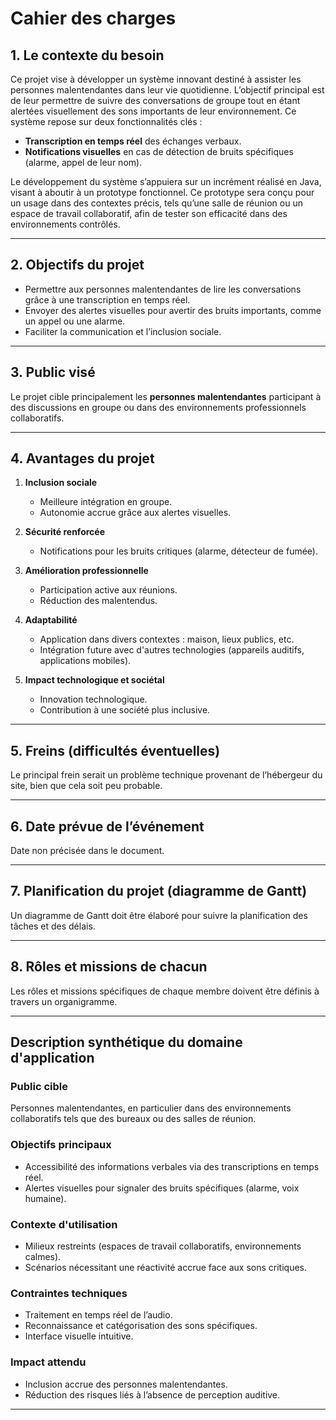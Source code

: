# Cahier des charges

## 1. Le contexte du besoin

Ce projet vise à développer un système innovant destiné à assister les personnes malentendantes dans leur vie quotidienne. L’objectif principal est de leur permettre de suivre des conversations de groupe tout en étant alertées visuellement des sons importants de leur environnement. Ce système repose sur deux fonctionnalités clés :
- **Transcription en temps réel** des échanges verbaux.
- **Notifications visuelles** en cas de détection de bruits spécifiques (alarme, appel de leur nom).

Le développement du système s’appuiera sur un incrément réalisé en Java, visant à aboutir à un prototype fonctionnel. Ce prototype sera conçu pour un usage dans des contextes précis, tels qu’une salle de réunion ou un espace de travail collaboratif, afin de tester son efficacité dans des environnements contrôlés.

---

## 2. Objectifs du projet

- Permettre aux personnes malentendantes de lire les conversations grâce à une transcription en temps réel.
- Envoyer des alertes visuelles pour avertir des bruits importants, comme un appel ou une alarme.
- Faciliter la communication et l’inclusion sociale.

---

## 3. Public visé

Le projet cible principalement les **personnes malentendantes** participant à des discussions en groupe ou dans des environnements professionnels collaboratifs.

---

## 4. Avantages du projet

1. **Inclusion sociale**
   - Meilleure intégration en groupe.
   - Autonomie accrue grâce aux alertes visuelles.

2. **Sécurité renforcée**
   - Notifications pour les bruits critiques (alarme, détecteur de fumée).

3. **Amélioration professionnelle**
   - Participation active aux réunions.
   - Réduction des malentendus.

4. **Adaptabilité**
   - Application dans divers contextes : maison, lieux publics, etc.
   - Intégration future avec d'autres technologies (appareils auditifs, applications mobiles).

5. **Impact technologique et sociétal**
   - Innovation technologique.
   - Contribution à une société plus inclusive.

---

## 5. Freins (difficultés éventuelles)

Le principal frein serait un problème technique provenant de l’hébergeur du site, bien que cela soit peu probable.

---

## 6. Date prévue de l’événement

Date non précisée dans le document.

---

## 7. Planification du projet (diagramme de Gantt)

Un diagramme de Gantt doit être élaboré pour suivre la planification des tâches et des délais.

---

## 8. Rôles et missions de chacun

Les rôles et missions spécifiques de chaque membre doivent être définis à travers un organigramme.

---

## Description synthétique du domaine d'application

### Public cible
Personnes malentendantes, en particulier dans des environnements collaboratifs tels que des bureaux ou des salles de réunion.

### Objectifs principaux
- Accessibilité des informations verbales via des transcriptions en temps réel.
- Alertes visuelles pour signaler des bruits spécifiques (alarme, voix humaine).

### Contexte d'utilisation
- Milieux restreints (espaces de travail collaboratifs, environnements calmes).
- Scénarios nécessitant une réactivité accrue face aux sons critiques.

### Contraintes techniques
- Traitement en temps réel de l’audio.
- Reconnaissance et catégorisation des sons spécifiques.
- Interface visuelle intuitive.

### Impact attendu
- Inclusion accrue des personnes malentendantes.
- Réduction des risques liés à l’absence de perception auditive.

---
